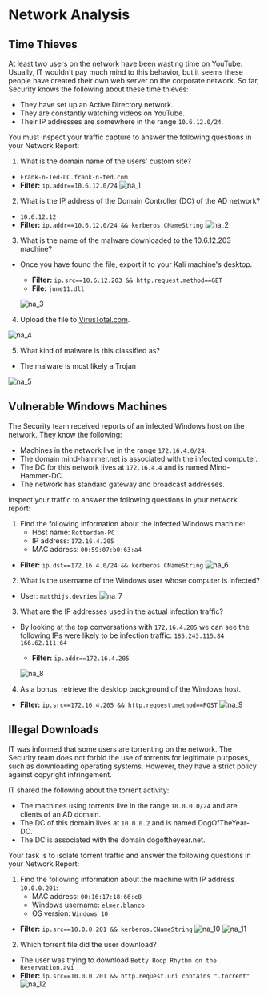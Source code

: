 # Network Analysis

## Time Thieves

At least two users on the network have been wasting time on YouTube. Usually, IT wouldn't pay much mind to this behavior, but it seems these people have created their own web server on the corporate network. So far, Security knows the following about these time thieves:

- They have set up an Active Directory network.
- They are constantly watching videos on YouTube.
- Their IP addresses are somewhere in the range `10.6.12.0/24`.

You must inspect your traffic capture to answer the following questions in your Network Report:
1. What is the domain name of the users' custom site?
  - `Frank-n-Ted-DC.frank-n-ted.com`
  - **Filter:** `ip.addr==10.6.12.0/24`
  ![na_1](images/na_1.png)
2. What is the IP address of the Domain Controller (DC) of the AD network?
  - `10.6.12.12`
  - **Filter:** `ip.addr==10.6.12.0/24 && kerberos.CNameString`
  ![na_2](images/na_2.png)
3. What is the name of the malware downloaded to the 10.6.12.203 machine?
  - Once you have found the file, export it to your Kali machine's desktop.
    - **Filter:** `ip.src==10.6.12.203 && http.request.method==GET`
    - **File:** `june11.dll`
    
    ![na_3](images/na_3.png)
  
4. Upload the file to [VirusTotal.com](https://www.virustotal.com/gui/). 

  ![na_4](images/na_4.png)
  
5. What kind of malware is this classified as?
  - The malware is most likely a Trojan
  
  ![na_5](images/na_5.png)

## Vulnerable Windows Machines

The Security team received reports of an infected Windows host on the network. They know the following:
- Machines in the network live in the range `172.16.4.0/24`.
- The domain mind-hammer.net is associated with the infected computer.
- The DC for this network lives at `172.16.4.4` and is named Mind-Hammer-DC.
- The network has standard gateway and broadcast addresses.

Inspect your traffic to answer the following questions in your network report:

1. Find the following information about the infected Windows machine:
    - Host name: `Rotterdam-PC`
    - IP address: `172.16.4.205`
    - MAC address: `00:59:07:b0:63:a4`
  - **Filter:** `ip.dst==172.16.4.0/24 && kerberos.CNameString`
  ![na_6](images/na_6.png)
    
2. What is the username of the Windows user whose computer is infected?
  - User: `matthijs.devries`
  ![na_7](images/na_7.png)
3. What are the IP addresses used in the actual infection traffic?
  - By looking at the top conversations with `172.16.4.205` we can see the following IPs were likely to be infection traffic: `185.243.115.84` `166.62.111.64`
    - **Filter:** `ip.addr==172.16.4.205`
    
    ![na_8](images/na_8.png)
    
4. As a bonus, retrieve the desktop background of the Windows host.
  - **Filter:** `ip.src==172.16.4.205 && http.request.method==POST`
  ![na_9](images/na_9.png)

## Illegal Downloads

IT was informed that some users are torrenting on the network. The Security team does not forbid the use of torrents for legitimate purposes, such as downloading operating systems. However, they have a strict policy against copyright infringement.

IT shared the following about the torrent activity:

- The machines using torrents live in the range `10.0.0.0/24` and are clients of an AD domain.
- The DC of this domain lives at `10.0.0.2` and is named DogOfTheYear-DC.
- The DC is associated with the domain dogoftheyear.net.

Your task is to isolate torrent traffic and answer the following questions in your Network Report:

1. Find the following information about the machine with IP address `10.0.0.201`:
    - MAC address: `00:16:17:18:66:c8`
    - Windows username: `elmer.blanco`
    - OS version: `Windows 10`
  - **Filter:** `ip.src==10.0.0.201 && kerberos.CNameString`
  ![na_10](images/na_10.png)
  ![na_11](images/na_11.png)

2. Which torrent file did the user download?
  - The user was trying to download `Betty Boop Rhythm on the Reservation.avi`
  - **Filter:** `ip.src==10.0.0.201 && http.request.uri contains ".torrent"`
  ![na_12](images/na_12.png)
